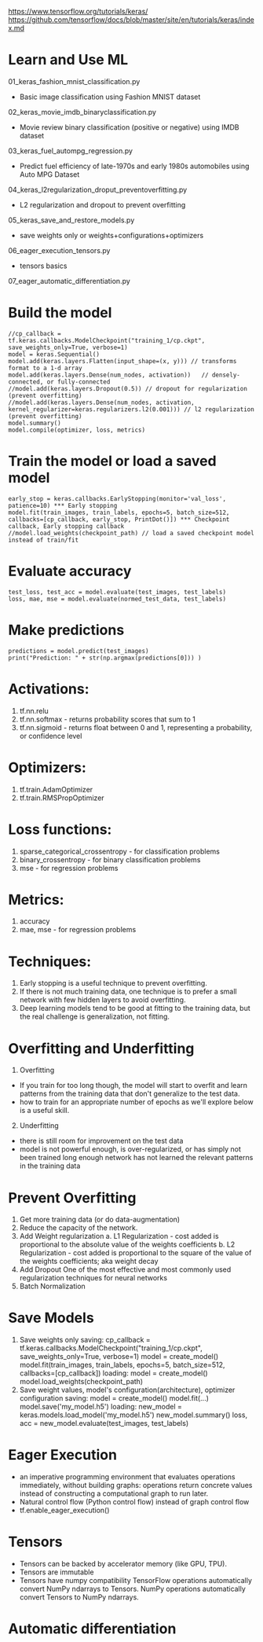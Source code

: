 https://www.tensorflow.org/tutorials/keras/
https://github.com/tensorflow/docs/blob/master/site/en/tutorials/keras/index.md

# Learn and Use ML

01_keras_fashion_mnist_classification.py
- Basic image classification using Fashion MNIST dataset

02_keras_movie_imdb_binaryclassification.py
- Movie review binary classification (positive or negative) using IMDB dataset

03_keras_fuel_autompg_regression.py
- Predict fuel efficiency of late-1970s and early 1980s automobiles using Auto MPG Dataset

04_keras_l2regularization_droput_preventoverfitting.py
- L2 regularization and dropout to prevent overfitting

05_keras_save_and_restore_models.py
- save weights only or weights+configurations+optimizers

06_eager_execution_tensors.py
- tensors basics

07_eager_automatic_differentiation.py



# Build the model
    //cp_callback = tf.keras.callbacks.ModelCheckpoint("training_1/cp.ckpt", save_weights_only=True, verbose=1)
    model = keras.Sequential()
    model.add(keras.layers.Flatten(input_shape=(x, y))) // transforms format to a 1-d array
    model.add(keras.layers.Dense(num_nodes, activation))   // densely-connected, or fully-connected
    //model.add(keras.layers.Dropout(0.5)) // dropout for regularization (prevent overfitting)
    //model.add(keras.layers.Dense(num_nodes, activation, kernel_regularizer=keras.regularizers.l2(0.001))) // l2 regularization (prevent overfitting)
    model.summary()
    model.compile(optimizer, loss, metrics)

# Train the model or load a saved model
    early_stop = keras.callbacks.EarlyStopping(monitor='val_loss', patience=10) *** Early stopping
    model.fit(train_images, train_labels, epochs=5, batch_size=512, callbacks=[cp_callback, early_stop, PrintDot()]) *** Checkpoint   callback, Early stopping callback
    //model.load_weights(checkpoint_path) // load a saved checkpoint model instead of train/fit

# Evaluate accuracy
    test_loss, test_acc = model.evaluate(test_images, test_labels)
    loss, mae, mse = model.evaluate(normed_test_data, test_labels)

# Make predictions
    predictions = model.predict(test_images)
    print("Prediction: " + str(np.argmax(predictions[0])) )



# Activations:
1. tf.nn.relu
2. tf.nn.softmax - returns probability scores that sum to 1
3. tf.nn.sigmoid - returns float between 0 and 1, representing a probability, or confidence level

# Optimizers:
1. tf.train.AdamOptimizer
2. tf.train.RMSPropOptimizer

# Loss functions:
1. sparse_categorical_crossentropy - for classification problems
2. binary_crossentropy - for binary classification problems
3. mse - for regression problems

# Metrics:
1. accuracy
2. mae, mse - for regression problems

# Techniques:
1. Early stopping is a useful technique to prevent overfitting.
2. If there is not much training data, one technique is to prefer a small network with few hidden layers to avoid overfitting.
3. Deep learning models tend to be good at fitting to the training data, but the real challenge is generalization, not fitting.


# Overfitting and Underfitting
1. Overfitting
- If you train for too long though, the model will start to overfit and learn patterns from the training data that don't generalize to the test data. 
- how to train for an appropriate number of epochs as we'll explore below is a useful skill.
2. Underfitting
- there is still room for improvement on the test data
- model is not powerful enough, is over-regularized, or has simply not been trained long enough
  network has not learned the relevant patterns in the training data

# Prevent Overfitting
1. Get more training data (or do data-augmentation)
2. Reduce the capacity of the network.
3. Add Weight regularization 
   a. L1 Regularization - cost added is proportional to the absolute value of the weights coefficients 
   b. L2 Regularization - cost added is proportional to the square of the value of the weights coefficients; aka weight decay
4. Add Dropout
   One of the most effective and most commonly used regularization techniques for neural networks
5. Batch Normalization

# Save Models
1. Save weights only
   saving:
     cp_callback = tf.keras.callbacks.ModelCheckpoint("training_1/cp.ckpt", save_weights_only=True, verbose=1)
     model = create_model()
     model.fit(train_images, train_labels, epochs=5, batch_size=512, callbacks=[cp_callback])
   loading:
     model = create_model()
     model.load_weights(checkpoint_path)
2. Save weight values, model's configuration(architecture), optimizer configuration
   saving:
     model = create_model()
     model.fit(...)
     model.save('my_model.h5')
   loading:
     new_model = keras.models.load_model('my_model.h5')
     new_model.summary()
     loss, acc = new_model.evaluate(test_images, test_labels)

# Eager Execution
- an imperative programming environment that evaluates operations immediately, without building graphs: 
  operations return concrete values instead of constructing a computational graph to run later.
- Natural control flow (Python control flow) instead of graph control flow
- tf.enable_eager_execution()

# Tensors
- Tensors can be backed by accelerator memory (like GPU, TPU).
- Tensors are immutable
- Tensors have numpy compatibility
  TensorFlow operations automatically convert NumPy ndarrays to Tensors.
  NumPy operations automatically convert Tensors to NumPy ndarrays.

# Automatic differentiation
  
  
  
